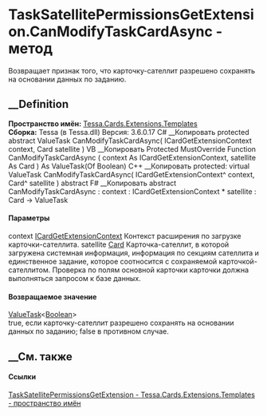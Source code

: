 # TaskSatellitePermissionsGetExtension.CanModifyTaskCardAsync - метод
Возвращает признак того, что карточку-сателлит разрешено сохранять на
основании данных по заданию.
## __Definition
 **Пространство имён:**
[Tessa.Cards.Extensions.Templates](N_Tessa_Cards_Extensions_Templates.htm)  
 **Сборка:** Tessa (в Tessa.dll) Версия: 3.6.0.17
C# __Копировать
     protected abstract ValueTask<bool> CanModifyTaskCardAsync(
    	ICardGetExtensionContext context,
    	Card satellite
    )
VB __Копировать
     Protected MustOverride Function CanModifyTaskCardAsync ( 
    	context As ICardGetExtensionContext,
    	satellite As Card
    ) As ValueTask(Of Boolean)
C++ __Копировать
     protected:
    virtual ValueTask<bool> CanModifyTaskCardAsync(
    	ICardGetExtensionContext^ context, 
    	Card^ satellite
    ) abstract
F# __Копировать
     abstract CanModifyTaskCardAsync : 
            context : ICardGetExtensionContext * 
            satellite : Card -> ValueTask<bool> 
#### Параметры
context
[ICardGetExtensionContext](T_Tessa_Cards_Extensions_ICardGetExtensionContext.htm)
    Контекст расширения по загрузке карточки-сателлита.
satellite [Card](T_Tessa_Cards_Card.htm)
     Карточка-сателлит, в которой загружена системная информация, информация по секциям сателлита и единственное задание, которое соотносится с сохраняемой карточкой-сателлитом. Проверка по полям основной карточки карточки должна выполняться запросом к базе данных. 
#### Возвращаемое значение
[ValueTask](https://learn.microsoft.com/dotnet/api/system.threading.tasks.valuetask-1)<[Boolean](https://learn.microsoft.com/dotnet/api/system.boolean)>  
true, если карточку-сателлит разрешено сохранять на основании данных по
заданию; false в противном случае.
## __См. также
#### Ссылки
[TaskSatellitePermissionsGetExtension -
](T_Tessa_Cards_Extensions_Templates_TaskSatellitePermissionsGetExtension.htm)
[Tessa.Cards.Extensions.Templates - пространство
имён](N_Tessa_Cards_Extensions_Templates.htm)

